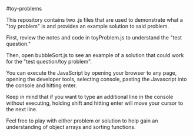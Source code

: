 #toy-problems

This repository contains two .js files that are used to demonstrate what a "toy problem" is and provides an example solution to said problem.

First, review the notes and code in toyProblem.js to understand the "test question."

Then, open bubbleSort.js to see an example of a solution that could work for the "test question/toy problem".

You can execute the JavaScript by opening your browser to any page, opening the developer tools, selecting console, pasting the Javascript into the console and hitting enter.

Keep in mind that if you want to type an additional line in the console without executing, holding shift and hitting enter will move your cursor to the next line.

Feel free to play with either problem or solution to help gain an understanding of object arrays and sorting functions.

